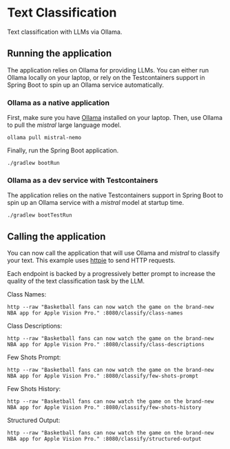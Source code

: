 # Text Classification

Text classification with LLMs via Ollama.

## Running the application

The application relies on Ollama for providing LLMs. You can either run Ollama locally on your laptop, or rely on the Testcontainers support in Spring Boot to spin up an Ollama service automatically.

### Ollama as a native application

First, make sure you have [Ollama](https://ollama.ai) installed on your laptop.
Then, use Ollama to pull the _mistral_ large language model.

```shell
ollama pull mistral-nemo
```

Finally, run the Spring Boot application.

```shell
./gradlew bootRun
```

### Ollama as a dev service with Testcontainers

The application relies on the native Testcontainers support in Spring Boot to spin up an Ollama service with a _mistral_ model at startup time.

```shell
./gradlew bootTestRun
```

## Calling the application

You can now call the application that will use Ollama and _mistral_ to classify your text.
This example uses [httpie](https://httpie.io) to send HTTP requests.

Each endpoint is backed by a progressively better prompt to increase the quality of the text classification task by the LLM.

Class Names:

```shell
http --raw "Basketball fans can now watch the game on the brand-new NBA app for Apple Vision Pro." :8080/classify/class-names
```

Class Descriptions:

```shell
http --raw "Basketball fans can now watch the game on the brand-new NBA app for Apple Vision Pro." :8080/classify/class-descriptions
```

Few Shots Prompt:

```shell
http --raw "Basketball fans can now watch the game on the brand-new NBA app for Apple Vision Pro." :8080/classify/few-shots-prompt
```

Few Shots History:

```shell
http --raw "Basketball fans can now watch the game on the brand-new NBA app for Apple Vision Pro." :8080/classify/few-shots-history
```

Structured Output:

```shell
http --raw "Basketball fans can now watch the game on the brand-new NBA app for Apple Vision Pro." :8080/classify/structured-output
```

